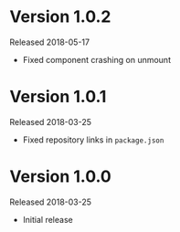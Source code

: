# Version 1.0.2
Released 2018-05-17

- Fixed component crashing on unmount

# Version 1.0.1
Released 2018-03-25

- Fixed repository links in `package.json`

# Version 1.0.0
Released 2018-03-25

- Initial release
